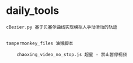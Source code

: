 # daily_tools



```
cBezier.py 基于贝塞尔曲线实现模拟人手动滑动的轨迹


```



```
tampermonkey_files 油猴脚本

    chaoxing_video_no_stop.js 超星 - 禁止暂停视频
```
